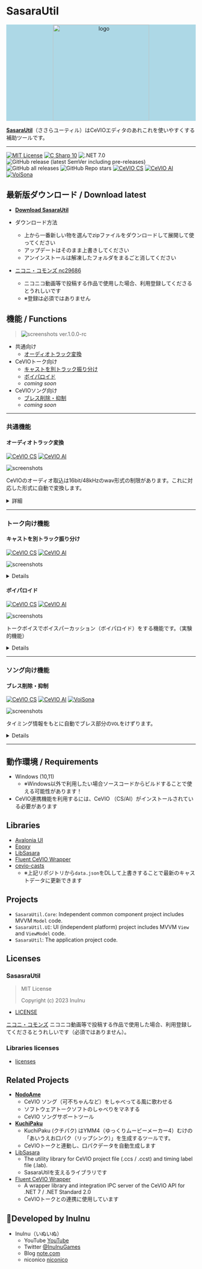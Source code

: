 # SasaraUtil

<p align="center" style="background-color:lightblue;">
	<img src="./SasaraUtil.UI/Assets/icon.ico" alt="logo" width="256" />
</p>

**[SasaraUtil](https://github.com/InuInu2022/SasaraUtil)**（ささらユーティル）はCeVIOエディタのあれこれを使いやすくする補助ツールです。

---

[![MIT License](http://img.shields.io/badge/license-MIT-blue.svg?style=flat)](LICENSE) [![C Sharp 10](https://img.shields.io/badge/C%20Sharp-10-4FC08D.svg?logo=csharp&style=flat)](https://learn.microsoft.com/ja-jp/dotnet/csharp/) ![.NET 7.0](https://img.shields.io/badge/%20.NET-7.0-blue.svg?logo=dotnet&style=flat)
![GitHub release (latest SemVer including pre-releases)](https://img.shields.io/github/v/release/inuinu2022/sasarautil?include_prereleases&label=%F0%9F%9A%80release) ![GitHub all releases](https://img.shields.io/github/downloads/InuInu2022/SasaraUtil/total?color=green&label=%E2%AC%87%20downloads) ![GitHub Repo stars](https://img.shields.io/github/stars/InuInu2022/SasaraUtil?label=%E2%98%85&logo=github)
[![CeVIO CS](https://img.shields.io/badge/CeVIO_Creative_Studio-7.0-d08cbb.svg?logo=&style=flat)](https://cevio.jp/) [![CeVIO AI](https://img.shields.io/badge/CeVIO_AI-8.6-lightgray.svg?logo=&style=flat)](https://cevio.jp/) [![VoiSona](https://img.shields.io/badge/VoiSona-1.7-53abdb.svg?logo=&style=flat)](https://voisona.com/)

## 最新版ダウンロード / Download latest

- **[Download SasaraUtil](https://github.com/InuInu2022/SasaraUtil/releases/latest)**

- ダウンロード方法
  - 上から一番新しい物を選んでzipファイルをダウンロードして展開して使ってください
  - アップデートはそのまま上書きしてください
  - アンインストールは解凍したフォルダをまるごと消してください
- [ニコニ・コモンズ nc29686](https://commons.nicovideo.jp/material/nc296868)
  - ニコニコ動画等で投稿する作品で使用した場合、利用登録してくださるとうれしいです
  - ※登録は必須ではありません

## 機能 / Functions

> ![screenshots](./documents/screenshots/sasarautil.png)
> ver.1.0.0-rc

- 共通向け
  - [オーディオトラック変換](#オーディオトラック変換)
- CeVIOトーク向け
  - [キャストを別トラック振り分け](#キャストを別トラック振り分け)
  - [ボイパロイド](#ボイパロイド)
  - _coming soon_
- CeVIOソング向け
  - [ブレス削除・抑制](#ブレス削除抑制)
  - _coming soon_

---

### 共通機能

#### オーディオトラック変換

[![CeVIO CS](https://img.shields.io/badge/CeVIO_Creative_Studio-7.0-d08cbb.svg?logo=&style=flat)](https://cevio.jp/) [![CeVIO AI](https://img.shields.io/badge/CeVIO_AI-8.6-lightgray.svg?logo=&style=flat)](https://cevio.jp/)

![screenshots](./documents/screenshots/Common_AudioConverter.png)

CeVIOのオーディオ取込は16bit/48kHzのwav形式の制限があります。これに対応した形式に自動で変換します。

<details>
<summary>詳細</summary>

##### ファイル形式変換

SasaraUtilの「**オーディオトラック変換**」にファイルをドラッグ＆ドロップすると、対応している音声ファイルを自動で**16bit/48kHzのwav形式**に変換します。

動画ファイルも音声ファイルに変換できます。

- [対応形式](https://learn.microsoft.com/ja-jp/windows/win32/medfound/supported-media-formats-in-media-foundation?redirectedfrom=MSDN)
  - 音声ファイル (wav, mp3, aiff, etc...)
  - 動画ファイル（mp4, etc...）

複数ファイルの同時変換に対応しています。

「**Save**」ボタンを押すと、保存先を選ぶダイアログが開き、
変換されたファイルは、
`【元のファイル名】.16bit48khz.wav`
という名前で保存されます。

##### CeVIO取込機能

「**Send**」ボタンを押すことでCeVIOエディタにオーディオトラックとして変換済みの音声ファイルを自動で取り込みます。

- ※ 変換済みの音声ファイルは元のファイルの隣に作られます。
- ※ `.ccst` ファイルがCeVIOのエディタに関連付けられている必要があります
- ※この機能は1ファイルのみ対応です。

なお、オーディオの開始秒数は事前に設定できます。

</details>

---

### トーク向け機能

#### キャストを別トラック振り分け

[![CeVIO CS](https://img.shields.io/badge/CeVIO_Creative_Studio-7.0-d08cbb.svg?logo=&style=flat)](https://cevio.jp/) [![CeVIO AI](https://img.shields.io/badge/CeVIO_AI-8.6-lightgray.svg?logo=&style=flat)](https://cevio.jp/)

![screenshots](./documents/screenshots/Talk_CastSplitter.PNG)

<details>

通常、ひとつのトークトラックには複数のキャストが記録されます。

これをキャストごとに別々のトラックに振り分けようとすると手作業が大変ですが、この「**キャストを別トラック振り分け**」機能を使うと自動で振り分けられます。

|振り分け前|振り分け後|
|---------|---------|
|![screenshots](./documents/screenshots/Talk_CastSplitter_Before.png)|![after](./documents/screenshots/Talk_CastSplitter_After.png)|

※CeVIOのトラックは32トラックが最大のため、合計で32トラック以上になる場合は何が起きるかわかりません。。。

</details>

#### ボイパロイド

[![CeVIO CS](https://img.shields.io/badge/CeVIO_Creative_Studio-7.0-d08cbb.svg?logo=&style=flat)](https://cevio.jp/) [![CeVIO AI](https://img.shields.io/badge/CeVIO_AI-8.6-lightgray.svg?logo=&style=flat)](https://cevio.jp/)

![screenshots](./documents/screenshots/Talk_VocalPercussion.png)

トークボイスでボイスパーカッション（ボイパロイド）をする機能です。（実験的機能）

<details>

CeVIOのソングトラックのノートのデータを元に、トークトラックを生成し、ノートのタイミングに合わせてセリフを並べます。

- 歌わせるようではなく、**ボイスパーカッション用**です
- 1つのノートに対し、1つのトークの台詞を作成します
- 台詞はノートの歌詞を元につくられます。
  - 1ノート、日本語で200文字までOK（CeVIO AIの場合）
- 台詞の音程の中央値は元のノートに合うよう自動で調整されます
- 平坦なピッチにはなりません（現在はわざとそうしてます）
- 現在、発音の開始タイミングがノートの開始タイミングに合う様になっています。
  - 母音のタイミングではないのでやや遅れて聞こえる場合があります。

※大量のセリフが生成されるため、 **特にCeVIO AIで読み込むと非常に動作が重くなります**。 トラック毎に処理をすることをおすすめします。

CeVIOのソングエディタをお持ちでない場合や元の楽譜データがMIDI形式などccs/ccstでない場合は次の方法があります。

1. [Utaformatix](https://sdercolin.github.io/utaformatix3/)でCeVIOのソング形式に変換する
   - midiやust等がある場合はこちらがオススメです
   - ただし、1ノートに複数歌詞を入れられないソフトが多いためボイパ向けではありません
2. 無料の[VoiSona](https://voisona.com/)で打ち込んでccs/ccst形式でエクスポートする
   - VoiSonaはCeVIOソングの姉妹ソフトで、エディタと標準音源が無料です

</details>

---

### ソング向け機能

#### ブレス削除・抑制

[![CeVIO CS](https://img.shields.io/badge/CeVIO_Creative_Studio-7.0-d08cbb.svg?logo=&style=flat)](https://cevio.jp/) [![CeVIO AI](https://img.shields.io/badge/CeVIO_AI-8.6-lightgray.svg?logo=&style=flat)](https://cevio.jp/) [![VoiSona](https://img.shields.io/badge/VoiSona-1.7-53abdb.svg?logo=&style=flat)](https://voisona.com/)

![screenshots](./documents/screenshots/Song_BreathSuppressor.png)

タイミング情報をもとに自動でブレス部分の`VOL`をけずります。

<details>

#### ブレス消去

タイミング情報をもとに自動でブレス部分の`VOL`をけずります。すでに調整済みのデータでも対応しています（ブレス部分の`VOL`だけが削られます）。

|ブレス消去前|ブレス消去後|
|-----------|-----------|
|![screenshots](./documents/screenshots/Song_BreathSuppressor_Before.png)|![after](./documents/screenshots/Song_BreathSuppressor_After.png)|

CeVIOトラックファイル (`.ccst`) とタイミング情報ファイル (`.lab`) を一緒にドラッグ＆ドロップしてください。トラックファイルだけでも同じ名前のタイミング情報があれば自動で読み取ります。

※ブレスを復活させたい場合は、`VOL`の線を消しゴムで消せば戻ります。最初に一括で消して、ブレスを入れたいところで復活させる…といった使い方を想定しています。

※ブレス部分は「無声」の部分。休符の範囲ではありません。

##### 「ブレス部分の調声データそのまま」オプション

このオプションを有効にすると、ブレス部分に調声済みVOLのデータがある場合は消さず、何も調声していない所だけVOLを削ります。

|調声データ消す|調声データそのまま|
|-------------|----------------|
|![screenshots](./documents/screenshots/Song_BreathSuppressor_After.png)|![after](./documents/screenshots/Song_BreathSuppressor_AfterOptionKeep.png)|

ちょっとだけ手で調整しちゃったけど、あとは一括でブレス消したい、みたいな時に使ってください。

#### ブレス抑制

※音量を抑える抑制機能は将来的に実装予定

</details>

---

## 動作環境 / Requirements

- Windows (10,11)
  - ※Windows以外で利用したい場合ソースコードからビルドすることで使える可能性があります！
- CeVIO連携機能を利用するには、CeVIO （CS/AI）がインストールされている必要があります

## Libraries

- [Avalonia UI](https://avaloniaui.net/)
- [Epoxy](https://github.com/kekyo/Epoxy)
- [LibSasara](https://github.com/InuInu2022/LibSasara)
- [Fluent CeVIO Wrapper](https://github.com/InuInu2022/FluentCeVIOWrapper)
- [cevio-casts](https://github.com/InuInu2022/cevio-casts)
  - ※上記リポジトリから`data.json`をDLして上書きすることで最新のキャストデータに更新できます

## Projects

* `SasaraUtil.Core`: Independent common component project includes MVVM `Model` code.
* `SasaraUtil.UI`: UI (independent platform) project includes MVVM `View` and `ViewModel` code.
* `SasaraUtil`: The application project code.

## Licenses

### SasasraUtil

>MIT License
>
>Copyright (c) 2023 InuInu

- [LICENSE](LICENSE)

[ニコニ・コモンズ](https://commons.nicovideo.jp/material/nc296868)
ニコニコ動画等で投稿する作品で使用した場合、利用登録してくださるとうれしいです（必須ではありません）。

### Libraries licenses

- [licenses](./licenses/)

## Related Projects

- **[NodoAme](https://inuinu2022.github.io/NodoAme.Home/)**
  - CeVIO ソング（可不ちゃんなど）をしゃべってる風に歌わせる
  - ソフトウェアトークソフトのしゃべりをマネする
  - CeVIO ソングサポートツール
- **[KuchiPaku](https://github.com/InuInu2022/KuchiPaku)**
  - KuchiPaku (クチパク) はYMM4（ゆっくりムービーメーカー4）むけの「あいうえお口パク（リップシンク）」を生成するツールです。
  - CeVIOトークと連動し、口パクデータを自動生成します
- [LibSasara](https://github.com/InuInu2022/LibSasara)
  - The utility library for CeVIO project file (.ccs / .ccst) and timing label file (.lab).
  - SasaraUtilを支えるライブラリです
- [Fluent CeVIO Wrapper](https://github.com/InuInu2022/FluentCeVIOWrapper)
  - A wrapper library and integration IPC server of the CeVIO API for .NET 7 / .NET Standard 2.0
  - CeVIOトークとの連携に使用しています

## 🐶Developed by InuInu

- InuInu（いぬいぬ）
  - YouTube [YouTube](https://bit.ly/InuInuMusic)
  - Twitter [@InuInuGames](https://twitter.com/InuInuGames)
  - Blog [note.com](https://note.com/inuinu_)
  - niconico [niconico](https://nico.ms/user/98013232)